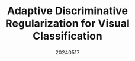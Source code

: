 ---
title: "Adaptive Discriminative Regularization for Visual Classification"
date: 20240517
category: "vision"
author_list: "Qingsong Zhao,Yi Wang,Shuguang Dou,Chen Gong,Yin Wang and Cairong Zhao"
pub_in: "IJCV 2024"
pdf_url: "https://arxiv.org/abs/2203.00833"
img_path1: "ADR.png"
---